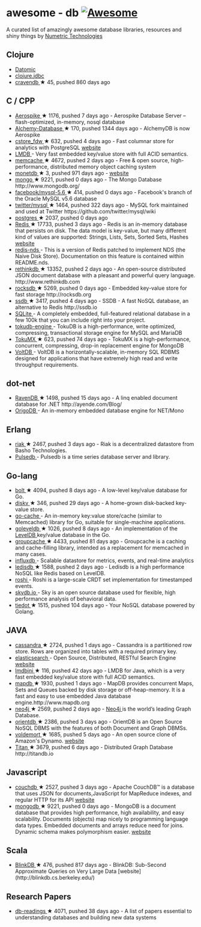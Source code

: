 <h1>
 ﻿awesome - db
 <a href="https://github.com/sindresorhus/awesome">
  <img alt="Awesome" src="https://cdn.rawgit.com/sindresorhus/awesome/d7305f38d29fed78fa85652e3a63e154dd8e8829/media/badge.svg"/>
 </a>
</h1>
<p>
 A curated list of amazingly awesome database libraries, resources and shiny things by
 <a href="https://www.numetriclabz.com/">
  Numetric Technologies
 </a>
</p>
<h2>
 Clojure
</h2>
<ul>
 <li>
  <a href="http://www.datomic.com/">
   Datomic
  </a>
 </li>
 <li>
  <a href="https://github.com/niwibe/clojure.jdbc">
   clojure.jdbc
  </a>
 </li>
 <li>
  <a href="https://github.com/robashton/cravendb">
   cravendb
  </a>
  <span>
   &#9733 45, pushed 860 days ago
  </span>
 </li>
</ul>
<h2>
 C / CPP
</h2>
<ul>
 <li>
  <a href="https://github.com/aerospike/aerospike-server">
   Aerospike
  </a>
  <span>
   &#9733 1176, pushed 7 days ago
  </span>
  - Aerospike Database Server – flash-optimized, in-memory, nosql database
 </li>
 <li>
  <a href="https://github.com/JakSprats/Alchemy-Database">
   Alchemy-Database
  </a>
  <span>
   &#9733 170, pushed 1344 days ago
  </span>
  - AlchemyDB is now Aerospike
 </li>
 <li>
  <a href="https://github.com/citusdata/cstore_fdw">
   cstore_fdw
  </a>
  <span>
   &#9733 632, pushed 4 days ago
  </span>
  - Fast columnar store for analytics with PostgreSQL
  <a href="http://citusdata.github.io/cstore_fdw/">
   website
  </a>
 </li>
 <li>
  <a href="http://symas.com/mdb/">
   LMDB
  </a>
  - Very fast embedded key/value store with full ACID semantics.
 </li>
 <li>
  <a href="https://github.com/memcached/memcached">
   memcache
  </a>
  <span>
   &#9733 4672, pushed 2 days ago
  </span>
  - Free & open source, high-performance, distributed memory object caching system
 </li>
 <li>
  <a href="https://github.com/snaga/monetdb">
   monetdb
  </a>
  <span>
   &#9733 3, pushed 971 days ago
  </span>
  -
  <a href="https://www.monetdb.org/">
   website
  </a>
 </li>
 <li>
  <a href="https://github.com/mongodb/mongo">
   mongo
  </a>
  <span>
   &#9733 9221, pushed 0 days ago
  </span>
  - The Mongo Database http://www.mongodb.org/
 </li>
 <li>
  <a href="https://github.com/facebook/mysql-5.6">
   facebook/mysql-5.6
  </a>
  <span>
   &#9733 414, pushed 0 days ago
  </span>
  - Facebook's branch of the Oracle MySQL v5.6 database
 </li>
 <li>
  <a href="https://github.com/twitter/mysql">
   twitter/mysql
  </a>
  <span>
   &#9733 1464, pushed 322 days ago
  </span>
  - MySQL fork maintained and used at Twitter https://github.com/twitter/mysql/wiki
 </li>
 <li>
  <a href="https://github.com/postgres/postgres">
   postgres
  </a>
  <span>
   &#9733 2037, pushed 0 days ago
  </span>
 </li>
 <li>
  <a href="https://github.com/antirez/redis">
   Redis
  </a>
  <span>
   &#9733 17733, pushed 3 days ago
  </span>
  - Redis is an in-memory database that persists on disk. The data model is key-value, but many different kind of values are supported: Strings, Lists, Sets, Sorted Sets, Hashes
  <a href="http://redis.io">
   website
  </a>
 </li>
 <li>
  <a href="https://github.com/mpalmer/redis/tree/nds-2.6">
   redis-nds
  </a>
  - This is a version of Redis patched to implement NDS (the Naive Disk Store). Documentation on this feature is contained within README.nds.
 </li>
 <li>
  <a href="https://github.com/rethinkdb/rethinkdb">
   rethinkdb
  </a>
  <span>
   &#9733 13352, pushed 2 days ago
  </span>
  - An open-source distributed JSON document database with a pleasant and powerful query language. http://www.rethinkdb.com
 </li>
 <li>
  <a href="https://github.com/facebook/rocksdb">
   rocksdb
  </a>
  <span>
   &#9733 5269, pushed 0 days ago
  </span>
  - Embedded key-value store for fast storage http://rocksdb.org
 </li>
 <li>
  <a href="https://github.com/ideawu/ssdb">
   ssdb
  </a>
  <span>
   &#9733 3417, pushed 4 days ago
  </span>
  - SSDB - A fast NoSQL database, an alternative to Redis http://ssdb.io
 </li>
 <li>
  <a href="http://www.sqlite.org/">
   SQLite
  </a>
  - A completely embedded, full-featured relational database in a few 100k that you can include right into your project.
 </li>
 <li>
  <a href="https://github.com/Tokutek/tokudb-engine">
   tokudb-engine
  </a>
  - TokuDB is a high-performance, write optimized, compressing, transactional storage engine for MySQL and MariaDB
 </li>
 <li>
  <a href="https://github.com/Tokutek/mongo">
   TokuMX
  </a>
  <span>
   &#9733 623, pushed 74 days ago
  </span>
  - TokuMX is a high-performance, concurrent, compressing, drop-in replacement engine for MongoDB
 </li>
 <li>
  <a href="https://github.com/VoltDB/voltdb/">
   VoltDB
  </a>
  - VoltDB is a horizontally-scalable, in-memory SQL RDBMS designed for applications that have extremely high read and write throughput requirements.
 </li>
</ul>
<h2>
 dot-net
</h2>
<ul>
 <li>
  <a href="https://github.com/ravendb/ravendb">
   RavenDB
  </a>
  <span>
   &#9733 1498, pushed 15 days ago
  </span>
  - A linq enabled document database for .NET http://ayende.com/Blog/
 </li>
 <li>
  <a href="http://dev.origodb.com">
   OrigoDB
  </a>
  - An in-memory embedded database engine for NET/Mono
 </li>
</ul>
<h2>
 Erlang
</h2>
<ul>
 <li>
  <a href="https://github.com/basho/riak">
   riak
  </a>
  <span>
   &#9733 2467, pushed 3 days ago
  </span>
  - Riak is a decentralized datastore from Basho Technologies.
 </li>
 <li>
  <a href="http://pulsedb.io">
   Pulsedb
  </a>
  - Pulsedb is a time series database server and library.
 </li>
</ul>
<h2>
 Go-lang
</h2>
<ul>
 <li>
  <a href="https://github.com/boltdb/bolt">
   bolt
  </a>
  <span>
   &#9733 4094, pushed 8 days ago
  </span>
  - A low-level key/value database for Go.
 </li>
 <li>
  <a href="https://github.com/peterbourgon/diskv">
   diskv
  </a>
  <span>
   &#9733 346, pushed 29 days ago
  </span>
  - A home-grown disk-backed key-value store.
 </li>
 <li>
  <a href="https://github.com/pmylund/go-cache">
   go-cache
  </a>
  - An in-memory key:value store/cache (similar to Memcached) library for Go, suitable for single-machine applications.
 </li>
 <li>
  <a href="https://github.com/syndtr/goleveldb">
   goleveldb
  </a>
  <span>
   &#9733 1026, pushed 8 days ago
  </span>
  - An implementation of the
  <a href="https://code.google.com/p/leveldb/">
   LevelDB
  </a>
  key/value database in the Go.
 </li>
 <li>
  <a href="https://github.com/golang/groupcache">
   groupcache
  </a>
  <span>
   &#9733 4433, pushed 81 days ago
  </span>
  - Groupcache is a caching and cache-filling library, intended as a replacement for memcached in many cases.
 </li>
 <li>
  <a href="https://github.com/influxdb/influxdb">
   influxdb
  </a>
  - Scalable datastore for metrics, events, and real-time analytics
 </li>
 <li>
  <a href="https://github.com/siddontang/ledisdb">
   ledisdb
  </a>
  <span>
   &#9733 1588, pushed 2 days ago
  </span>
  - Ledisdb is a high performance NoSQL like Redis based on LevelDB.
 </li>
 <li>
  <a href="https://github.com/soundcloud/roshi/">
   roshi
  </a>
  - Roshi is a large-scale CRDT set implementation for timestamped events.
 </li>
 <li>
  <a href="https://github.com/skydb/sky">
   skydb.io
  </a>
  - Sky is an open source database used for flexible, high performance analysis of behavioral data.
 </li>
 <li>
  <a href="https://github.com/HouzuoGuo/tiedot">
   tiedot
  </a>
  <span>
   &#9733 1515, pushed 104 days ago
  </span>
  - Your NoSQL database powered by Golang.
 </li>
</ul>
<h2>
 JAVA
</h2>
<ul>
 <li>
  <a href="https://github.com/apache/cassandra">
   cassandra
  </a>
  <span>
   &#9733 2724, pushed 1 days ago
  </span>
  - Cassandra is a partitioned row store. Rows are organized into tables with a required primary key.
 </li>
 <li>
  <a href="https://github.com/elasticsearch/elasticsearch">
   elasticsearch
  </a>
  - Open Source, Distributed, RESTful Search Engine
  <a href="http://elasticsearch.org">
   website
  </a>
 </li>
 <li>
  <a href="https://github.com/deephacks/lmdbjni">
   lmdbjni
  </a>
  <span>
   &#9733 116, pushed 42 days ago
  </span>
  - LMDB for Java, which is a very fast embedded key/value store with full ACID semantics.
 </li>
 <li>
  <a href="https://github.com/jankotek/MapDB">
   mapdb
  </a>
  <span>
   &#9733 1930, pushed 1 days ago
  </span>
  - MapDB provides concurrent Maps, Sets and Queues backed by disk storage or off-heap-memory. It is a fast and easy to use embedded Java database engine.http://www.mapdb.org
 </li>
 <li>
  <a href="https://github.com/neo4j/neo4j">
   neo4j
  </a>
  <span>
   &#9733 2569, pushed 2 days ago
  </span>
  -
  <a href="http://neo4j.org">
   Neo4j
  </a>
  is the world’s leading Graph Database.
 </li>
 <li>
  <a href="https://github.com/orientechnologies/orientdb">
   orientdb
  </a>
  <span>
   &#9733 2386, pushed 3 days ago
  </span>
  - OrientDB is an Open Source NoSQL DBMS with the features of both Document and Graph DBMSs.
 </li>
 <li>
  <a href="https://github.com/voldemort/voldemort">
   voldemort
  </a>
  <span>
   &#9733 1685, pushed 5 days ago
  </span>
  - An open source clone of Amazon's Dynamo.
  <a href="http://project-voldemort.com">
   website
  </a>
 </li>
 <li>
  <a href="https://github.com/thinkaurelius/titan">
   Titan
  </a>
  <span>
   &#9733 3679, pushed 6 days ago
  </span>
  - Distributed Graph Database http://titandb.io
 </li>
</ul>
<h2>
 Javascript
</h2>
<ul>
 <li>
  <a href="https://github.com/apache/couchdb">
   couchdb
  </a>
  <span>
   &#9733 2527, pushed 3 days ago
  </span>
  - Apache CouchDB™ is a database that uses JSON for documents,JavaScript for MapReduce indexes, and regular HTTP for its API
  <a href="http://couchdb.apache.org/">
   website
  </a>
 </li>
 <li>
  <a href="https://github.com/mongodb/mongo">
   mongodb
  </a>
  <span>
   &#9733 9221, pushed 0 days ago
  </span>
  - MongoDB is a document database that provides high performance, high availability, and easy scalability. Documents (objects) map nicely to programming language data types. Embedded documents and arrays reduce need for joins. Dynamic schema makes polymorphism easier.
  <a href="https://www.mongodb.org/">
   website
  </a>
 </li>
</ul>
<h2>
 Scala
</h2>
<ul>
 <li>
  <a href="https://github.com/sameeragarwal/blinkdb">
   BlinkDB
  </a>
  <span>
   &#9733 476, pushed 817 days ago
  </span>
  - BlinkDB: Sub-Second Approximate Queries on Very Large Data [website]    (http://blinkdb.cs.berkeley.edu/)
 </li>
</ul>
<h2>
 Research Papers
</h2>
<ul>
 <li>
  <a href="https://github.com/rxin/db-readings">
   db-readings
  </a>
  <span>
   &#9733 4071, pushed 38 days ago
  </span>
  - A list of papers essential to understanding databases and building new data systems
 </li>
</ul>
